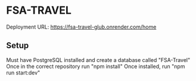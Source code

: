 # FSA-TRAVEL

Deployment URL: https://fsa-travel-glub.onrender.com/home

## Setup

Must have PostgreSQL installed and create a database called "FSA-Travel"
Once in the correct repository run "npm install"
Once installed, run "npm run start:dev"

